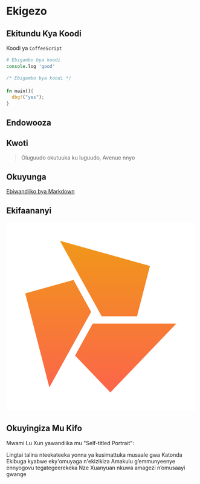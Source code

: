 [Markdown ebigambo by'ensi yonna]:#

# Ekigezo

## Ekitundu Kya Koodi

Koodi ya `CoffeeScript`

```coffee
# Ebigambo bya koodi
console.log 'good'


```

```rust
/* Ebigambo bya koodi */

fn main(){
  dbg!("yes");
}
```

## Endowooza

<!-- HTML 注释 --> 

<!-- 多行注释 --> 

## Kwoti

> Oluguudo okutuuka ku luguudo, Avenue nnyo

## Okuyunga

[Ebiwandiiko bya Markdown](https://github.com/xxai-art/xxai-art-md)

## Ekifaananyi

![xxAI.Endagamuntu y’Ekika ky’Ebyemikono](https://raw.githubusercontent.com/xxai-art/web/main/file/svg/logo.svg)

## Okuyingiza Mu Kifo

Mwami Lu Xun yawandiika mu "Self-titled Portrait":

  Lingtai talina nteekateeka yonna ya kusimattuka musaale gwa Katonda
  Ekibuga kyabwe eky'omuyaga n'ekizikiza
  Amakulu g’emmunyeenye ennyogovu tegategeerekeka
  Nze Xuanyuan nkuwa amagezi n’omusaayi gwange


